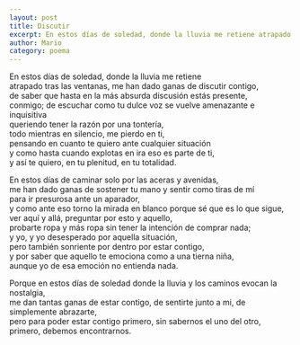 ```yaml
---
layout: post
title: Discutir
excerpt: En estos días de soledad, donde la lluvia me retiene atrapado tras las ventanas
author: Mario
category: poema
---
```


En estos días de soledad, donde la lluvia me retiene  
atrapado tras las ventanas, me han dado ganas de discutir contigo,  
de saber que hasta en la más absurda discusión estás presente,  
conmigo; de escuchar como tu dulce voz se vuelve amenazante e inquisitiva  
queriendo tener la razón por una tontería,  
todo mientras en silencio, me pierdo en ti,  
pensando en cuanto te quiero ante cualquier situación  
y como hasta cuando explotas en ira eso es parte de ti,  
y así te quiero, en tu plenitud, en tu totalidad.  

En estos días de caminar solo por las aceras y avenidas,  
me han dado ganas de sostener tu mano y sentir como tiras de mí  
para ir presurosa ante un aparador,  
y como ante eso torno la mirada en blanco porque sé que es lo que sigue,  
ver aquí y allá, preguntar por esto y aquello,  
probarte ropa y más ropa sin tener la intención de comprar nada;  
y yo, y yo desesperado por aquella situación,  
pero también sonriente por dentro por estar contigo,  
y por saber que aquello te emociona como a una tierna niña,  
aunque yo de esa emoción no entienda nada.  

Porque en estos días de soledad donde la lluvia y los caminos evocan la nostalgia,  
me dan tantas ganas de estar contigo, de sentirte junto a mi, de simplemente abrazarte,  
pero para poder estar contigo primero, sin sabernos el uno del otro,  
primero, debemos encontrarnos.  
